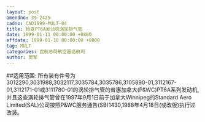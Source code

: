 ```yaml
---
layout: post
amendno: 39-2425
cadno: CAD1999-MULT-04
title: 检查PT6A发动机涡轮排气管
date: 1999-01-11 00:00:00 +0800
effdate: 1999-01-18 00:00:00 +0800
tag: MULT
categories: 民航总局航空器适航司
author: 樊军
---
```


##适用范围:
所有装有件号为 3012290,3031988,3032117,3035784,3035786,3105890-01,3112167-01,3112171-01或3111780-01的涡轮排气管的普惠加拿大(P&WC)PT6A系列发动机,并且这些涡轮排气管曾在1997年9月1日前于加拿大Winnipeg的Standard Aero Limited(SAL)公司按照P&WC服务通告(SB)1430,1988年4月18日(或改版)执行过改装。


